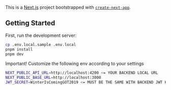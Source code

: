 This is a [Next.js](https://nextjs.org/) project bootstrapped with [`create-next-app`](https://github.com/vercel/next.js/tree/canary/packages/create-next-app).

## Getting Started

First, run the development server:

```bash
cp .env.local.sample .env.local
pnpm install
pnpm dev
```

Important! Customize the following env according to your settings
```bash
NEXT_PUBLIC_API_URL=http://localhost:4200 <= YOUR BACKEND LOCAL URL
NEXT_PUBLIC_BASE_URL=http://localhost:3000
JWT_SECRET=WinterIsComingGOT2019 <= MUST BE THE SAME WITH BACKEND JWT KEY
```

